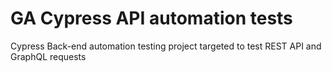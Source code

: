 # GA Cypress API automation tests

Cypress Back-end automation testing project targeted to test REST API and GraphQL requests